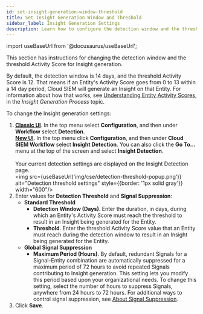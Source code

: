 ```yaml
---
id: set-insight-generation-window-threshold
title: Set Insight Generation Window and Threshold
sidebar_label: Insight Generation Settings
description: Learn how to configure the detection window and the threshold Activity Score for Insight generation.
---
```


import useBaseUrl from '@docusaurus/useBaseUrl';

This section has instructions for changing the detection window and the threshold Activity Score for Insight generation.

By default, the detection window is 14 days, and the threshold Activity Score is 12. That means if an Entity's Activity Score goes from 0 to 13 within a 14 day period, Cloud SIEM will generate an Insight on that Entity. For information about how that works, see [Understanding Entity Activity Scores](/docs/cse/get-started-with-cloud-siem/insight-generation-process#understanding-entity-activity-scores), in the *Insight Generation Process* topic.

To change the Insight generation settings:

1. [**Classic UI**](/docs/cse/introduction-to-cloud-siem/#classic-ui). In the top menu select **Configuration**, and then under **Workflow** select **Detection**. <br/>[**New UI**](/docs/cse/introduction-to-cloud-siem/#new-ui). In the top menu click **Configuration**, and then under **Cloud SIEM Workflow** select **Insight Detection**. You can also click the **Go To...** menu at the top of the screen and select **Insight Detection**.  
<br/>Your current detection settings are displayed on the Insight Detection page.<br/><img src={useBaseUrl('img/cse/detection-threshold-popup.png')} alt="Detection threshold settings" style={{border: '1px solid gray'}} width="600"/>
1. Enter values for **Detection Threshold** and **Signal Suppression**:
     *  **Standard Threshold**
         * **Detection Window (Days)**. Enter the duration, in days, during which an Entity's Activity Score must reach the threshold to result in an Insight being generated for the Entity. 
         * **Threshold**. Enter the threshold Activity Score value that an Entity must reach during the detection window to result in an Insight being generated for the Entity. 
     * **Global Signal Suppression**
         * **Maximum Period (Hours)**. By default, redundant Signals for a Signal-Entity combination are automatically suppressed for a maximum period of 72 hours to avoid repeated Signals contributing to Insight generation. This setting lets you modify this period based upon your organizational needs. To change this setting, select the number of hours to suppress Signals, anywhere from 24 hours to 72 hours. For additional ways to control signal suppression, see [About Signal Suppression](/docs/cse/records-signals-entities-insights/about-signal-suppression/).
1. Click **Save**. 
